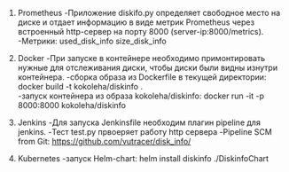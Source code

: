 1) Prometheus
  -Приложение diskifo.py определяет свободное место на диске и отдает информацию в виде метрик Prometheus через встроенный http-сервер на порту 8000 (server-ip:8000/metrics).
  -Метрики:
used_disk_info
size_disk_info

2) Docker
  -При запуске в контейнере необходимо примонтировать нужные для отслеживания диски, чтобы диски были видны изнутри контейнера.
  -сборка образа из Dockerfile в текущей директории: 
docker build -t kokoleha/diskinfo .   	
  -запуск контейнера из образа kokoleha/diskinfo:
docker run -it -p 8000:8000 kokoleha/diskinfo

3) Jenkins
  -Для запуска Jenkinsfile необходим плагин pipeline для jenkins.
  -Тест test.py првоеряет работу http сервера
  -Pipeline SCM from Git: 
https://github.com/vutracer/disk_info/

4) Kubernetes 
  -запуск Helm-chart:
helm install diskinfo ./DiskinfoChart
